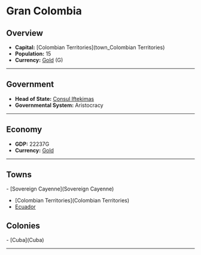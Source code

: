 # <!--NAME-->Gran Colombia<!--NAME-->

## Overview

- **Capital:** <!--CAPITAL_LINK-->[Colombian Territories](town_Colombian Territories)<!--CAPITAL_LINK-->
- **Population:** <!--POPULATION-->15<!--POPULATION-->
- **Currency:** <!--CURRENCY_LINK-->[Gold](currency_Gold)<!--CURRENCY_LINK--> (<!--CURRENCY_ABV-->G<!--CURRENCY_ABV-->)

---

## Government

- **Head of State:** <!--LEADER_TITLE_LINK-->[Consul Iftekimas](user_Iftekimas)<!--LEADER_TITLE_LINK-->
- **Governmental System:** <!--GOVERNMENT-->Aristocracy<!--GOVERNMENT-->

---

## Economy

- **GDP:** <!--GDP-->22237G<!--GDP-->
- **Currency:** <!--CURRENCY_LINK-->[Gold](currency_Gold)<!--CURRENCY_LINK-->

---

## Towns

<!--TOWNS-->- [Sovereign Cayenne](Sovereign Cayenne)
- [Colombian Territories](Colombian Territories)
- [Ecuador](Ecuador)<!--TOWNS-->

## Colonies

<!--COLONIES-->- [Cuba](Cuba)<!--COLONIES-->

---